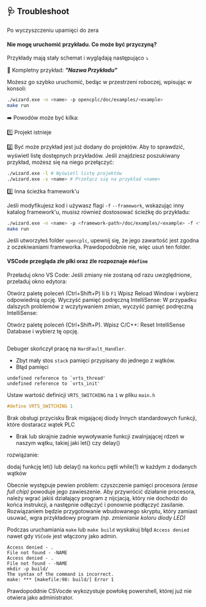 ## 🩺 Troubleshoot


#### 

Po wyczyszczeniu upamięci do zera



#### Nie mogę uruchomić przykładu. Co może być przyczyną?

Przykłady mają stały schemat i wyglądają następująco ⤵️

🧩 Kompletny przykład: **_"Nazwa Przykładu"_**

Możesz go szybko uruchomić, bedąc w przestrzeni roboczej, wpisując w konsoli:

```bash
./wizard.exe -n <name> -p opencplc/doc/examples/<example>
make run
```

➡️ Powodów może być kilka:

1️⃣ Projekt istnieje

2️⃣ Być może przykład jest już dodany do projektów. Aby to sprawdzić, wyświetl listę dostępnych przykładów. Jeśli znajdziesz poszukiwany przykład, możesz się na niego przełączyć:

```bash
./wizard.exe -l # Wyświetl listę projektów
./wizard.exe -s <name> # Przełącz się na przykład <name>
```

3️⃣ Inna ścieżka framework'u

Jeśli modyfikujesz kod i używasz flagi `-f` `--framework`, wskazując inny katalog framework'u, musisz również dostosować ścieżkę do przykładu:

```bash
./wizard.exe -n <name> -p <framework-path>/doc/examples/<example> -f <framework-path>
make run
```

Jeśli utworzyłeś folder `opencplc`, upewnij się, że jego zawartość jest zgodna z oczekiwaniami frameworka. Prawdopodobnie nie, więc usuń ten folder.

#### VSCode przegląda złe plki oraz źle rozpoznaje  `#define`

Przeładuj okno VS Code: Jeśli zmiany nie zostaną od razu uwzględnione, przeładuj okno edytora:

Otwórz paletę poleceń (Ctrl+Shift+P) li b `F1`
Wpisz Reload Window i wybierz odpowiednią opcję.
Wyczyść pamięć podręczną IntelliSense: W przypadku dalszych problemów z wczytywaniem zmian, wyczyść pamięć podręczną IntelliSense:

Otwórz paletę poleceń (Ctrl+Shift+P).
Wpisz C/C++: Reset IntelliSense Database i wybierz tę opcję.





```c

```



Debuger skończył pracę na `HardFault_Handler`.


- Zbyt mały stos `stack` pamięci przypisany do jednego z wątków.
- Błąd pamięci







```
undefined reference to `vrts_thread'
undefined reference to `vrts_init'
```

Ustaw wartość definicji `VRTS_SWITCHING` na `1` w pliku `main.h` 

```c
#define VRTS_SWITCHING 1
```






Brak obsługi przycisku
Brak migającej diody
Innych standardowych funkcji, które dostaracz wątek PLC

- Brak lub skrajnie żadnie wywoływanie funkcji zwalnjającej rdzeń w naszym wątku, takiej jaki let() czy delay()

rozwiązanie:

dodaj funkcję let() lub delay() na końcu pętli while(1) w każdym z dodanych wątków




Obecnie występuje pewien problem: czyszczenie pamięci procesora _(erase full chip)_ powoduje jego zawieszenie. Aby przywrócić działanie procesora, należy wgrać jakiś działający program z nijcjacją, który nie dochodzi do końca instrukcji, a następnie odłączyć i ponownie podłączyć zasilanie. Rozwiązaniem będzie przygotowanie wbudowanego skryptu, który zamiast usuwać, wgra przykładowy program _(np. zmienianie koloru diody LED)_




Podczas uruchamiania `make` lub `make build` wyskakuj błąd `Access denied` nawet gdy `VSCode` jest włączony jako admin.


```
Access denied - .
File not found - -NAME
Access denied - .
File not found - -NAME
mkdir -p build/
The syntax of the command is incorrect.
make: *** [makefile:98: build/] Error 1
```

Prawdopoddnie CSVocde wykozystuje powłokę powershell, której już nie otwiera jako administrator. 